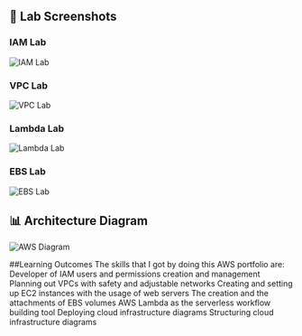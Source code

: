  ## 📸 Lab Screenshots

### IAM Lab
![IAM Lab](images/iam_lab_result.png)

### VPC Lab
![VPC Lab](images/vpc_lab_result.png)

### Lambda Lab
![Lambda Lab](images/lambda_lab_result.png)

### EBS Lab
![EBS Lab](images/ebs_lab_result.png)

## 📊 Architecture Diagram

![AWS Diagram](images/A_diagram_depicts_an_AWS_architecture_within_a_Vir.png)

##Learning Outcomes
The skills that I got by doing this AWS portfolio are:
Developer of IAM users and permissions creation and management
Planning out VPCs with safety and adjustable networks
Creating and setting up EC2 instances with the usage of web servers
The creation and the attachments of EBS volumes
AWS Lambda as the serverless workflow building tool
Deploying cloud infrastructure diagrams Structuring cloud infrastructure diagrams
